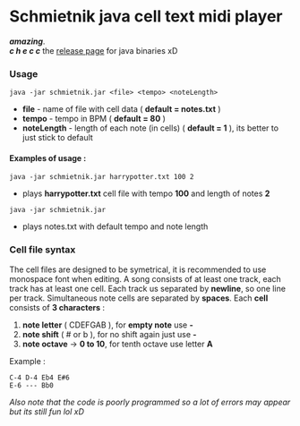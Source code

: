 # Schmietnik java cell text midi player
_**amazing**_.  
_**c h e c c**_ the [release page](https://github.com/Plasmoxy/Schmietnik/releases) for java binaries xD

### Usage  
 ```shell
 java -jar schmietnik.jar <file> <tempo> <noteLength>
 ```

* **file** - name of file with cell data ( **default = notes.txt** )
* **tempo** - tempo in BPM ( **default = 80** )
* **noteLength** - length of each note (in cells) ( **default = 1** ), its better to just stick to default

#### Examples of usage :
```
java -jar schmietnik.jar harrypotter.txt 100 2
```
 - plays **harrypotter.txt** cell file with tempo **100** and length of notes **2**
```
java -jar schmietnik.jar
```
 - plays notes.txt with default tempo and note length
### Cell file syntax

The cell files are designed to be symetrical, it is recommended to use monospace font when editing.
A song consists of at least one track, each track has at least one cell.
Each track us separated by **newline**, so one line per track.
Simultaneous note cells are separated by **spaces**.
Each **cell** consists of **3 characters** :
1. **note letter** ( CDEFGAB ), for **empty note** use **-**
2. **note shift** ( # or b ), for no shift again just use **-**
3. **note octave** -> **0 to 10**, for tenth octave use letter **A**

Example :
```
C-4 D-4 Eb4 E#6
E-6 --- Bb0
```

_Also note that the code is poorly programmed so a lot of errors may appear but its still fun lol xD_

